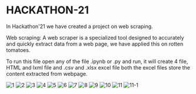 # HACKATHON-21
In Hackathon'21 we have created a project on web scraping.


Web scraping: A web scraper is a specialized tool designed to accurately and quickly extract data from a web page, we have applied this on rotten tomatoes.


To run this file open any of the file .ipynb or .py and run, it will create 4 file, HTML and lxml file and .csv and .xlsx excel file both the excel files store the content extracted from webpage.


![1](https://user-images.githubusercontent.com/81908211/131207485-75066665-d0bf-4d2d-ac32-324df985ea45.PNG)
![2](https://user-images.githubusercontent.com/81908211/131207501-87c1da7c-dfec-4998-84cb-b8d99088f113.PNG)
![3](https://user-images.githubusercontent.com/81908211/131207503-d5d9b639-2595-4ec6-a67a-81f24332e09c.PNG)
![4](https://user-images.githubusercontent.com/81908211/131207504-dd51d33b-eefd-4b86-80b3-02d660322a0d.PNG)
![5](https://user-images.githubusercontent.com/81908211/131207506-a7d2e68d-b52c-43fe-bead-3c97f4163694.PNG)
![6](https://user-images.githubusercontent.com/81908211/131207508-44f9321c-8bff-4f7f-ba5c-f3b6bd06c9d6.PNG)
![7](https://user-images.githubusercontent.com/81908211/131207510-d5984c75-6746-43d7-b08b-3061724448fb.PNG)
![8](https://user-images.githubusercontent.com/81908211/131207513-01bedcbe-2ad8-4399-920e-66f5ad33c110.PNG)
![9](https://user-images.githubusercontent.com/81908211/131207515-3a8d4b4a-a957-45eb-b82d-440a84fdb0f6.PNG)
![10](https://user-images.githubusercontent.com/81908211/131207516-b305cc3a-df7e-4c6f-9d44-13cdcd293009.PNG)
![11](https://user-images.githubusercontent.com/81908211/131207522-1e751887-ee0e-4f55-ab65-ae26456d499a.PNG)
![11-1](https://user-images.githubusercontent.com/81908211/131207518-203671b3-8a9f-40c7-a41a-0ffe00fecbc6.PNG)


















